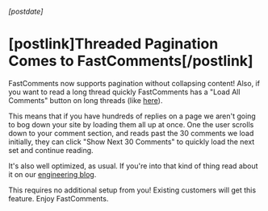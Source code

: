###### [postdate]
# [postlink]Threaded Pagination Comes to FastComments[/postlink]

FastComments now supports pagination without collapsing content! Also, if you want to read a long thread quickly
FastComments has a "Load All Comments" button on long threads (like <a href="https://blog.fastcomments.com/(12-30-2019)-fastcomments-demo.html" target="_blank">here</a>).

This means that if you have hundreds of replies on a page we aren't going to bog down your site by loading them all up at once. One the user scrolls down to
your comment section, and reads past the 30 comments we load initially, they can click "Show Next 30 Comments" to quickly load the next set and continue reading.

It's also well optimized, as usual. If you're into that kind of thing read about it on our <a href="https://blog.winricklabs.com/(2-03-2020)-how-optimized-threaded-pagination-works.html" target="_blank">engineering blog</a>.

This requires no additional setup from you! Existing customers will get this feature.
Enjoy FastComments.
